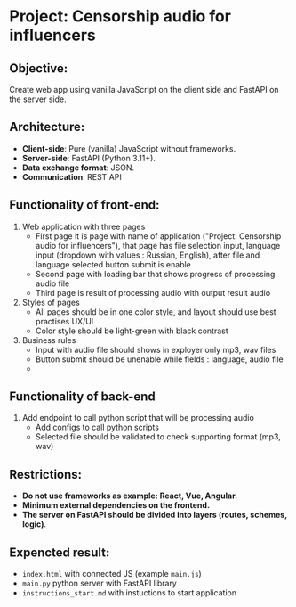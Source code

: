 # Project: Сensorship audio for influencers
## Objective:
Create web app using vanilla JavaScript on the client side and FastAPI on the server side.
## Architecture:
- **Client-side**: Pure (vanilla) JavaScript without frameworks.
- **Server-side**: FastAPI (Python 3.11+).
- **Data exchange format**: JSON.
- **Communication**: REST API

## Functionality of front-end:
1. Web application with three pages
   - First page it is page with name of application ("Project: Сensorship audio for influencers"),
     that page has file selection input, language input (dropdown with values : Russian, English),
     after file and language selected button submit is enable
   - Second page with loading bar that shows progress of processing audio file
   - Third page is result of processing audio with output result audio
2. Styles of pages
    - All pages should be in one color style, and layout should use best practises UX/UI
    - Color style should be light-green with black contrast
3. Business rules
    - Input with audio file should shows in exployer only mp3, wav files
    - Button submit should be unenable while fields : language, audio file
    - 
## Functionality of back-end
1. Add endpoint to call python script that will be processing audio
   - Add configs to call python scripts
   - Selected file should be validated to check supporting format (mp3, wav)
## Restrictions:
- **Do not use frameworks as example:  React, Vue, Angular.**
- **Minimum external dependencies on the frontend.**
- **The server on FastAPI should be divided into layers (routes, schemes, logic)**.

## Expencted result:
- `index.html` with connected JS (example `main.js`)
- `main.py` python server with FastAPI library
- `instructions_start.md` with instuctions to start application